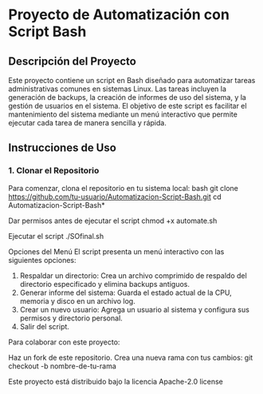 # Proyecto de Automatización con Script Bash

## Descripción del Proyecto
Este proyecto contiene un script en Bash diseñado para automatizar tareas administrativas comunes en sistemas Linux. Las tareas incluyen la generación de backups, la creación de informes de uso del sistema, y la gestión de usuarios en el sistema. El objetivo de este script es facilitar el mantenimiento del sistema mediante un menú interactivo que permite ejecutar cada tarea de manera sencilla y rápida.

## Instrucciones de Uso

### 1. Clonar el Repositorio
Para comenzar, clona el repositorio en tu sistema local:
bash
git clone https://github.com/tu-usuario/Automatizacion-Script-Bash.git
cd Automatizacion-Script-Bash*

Dar permisos antes de ejecutar el script
chmod +x automate.sh

Ejecutar el script
./SOfinal.sh

Opciones del Menú
El script presenta un menú interactivo con las siguientes opciones:

1. Respaldar un directorio: Crea un archivo comprimido de respaldo del directorio especificado y elimina backups antiguos.
2. Generar informe del sistema: Guarda el estado actual de la CPU, memoria y disco en un archivo log.
3. Crear un nuevo usuario: Agrega un usuario al sistema y configura sus permisos y directorio personal.
4. Salir del script.


Para colaborar con este proyecto:

Haz un fork de este repositorio.
Crea una nueva rama con tus cambios:
git checkout -b nombre-de-tu-rama

Este proyecto está distribuido bajo la licencia Apache-2.0 license

